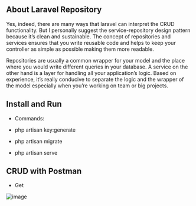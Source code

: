 ## About Laravel Repository

Yes, indeed, there are many ways that laravel can interpret the CRUD functionality. But I personally suggest the service-repository design pattern because it’s clean and sustainable. The concept of repositories and services ensures that you write reusable code and helps to keep your controller as simple as possible making them more readable.

Repositories are usually a common wrapper for your model and the place where you would write different queries in your database. A service on the other hand is a layer for handling all your application’s logic. Based on experience, it’s really conducive to separate the logic and the wrapper of the model especially when you’re working on team or big projects.

## Install and Run
- Commands:
+ php artisan key:generate

+ php artisan migrate

+ php artisan serve

## CRUD with Postman
- Get
 
![image](https://github.com/ThanhTuanTruong/Laravel-Repository/assets/30792959/6e751607-cbc8-4285-86b7-5c225140b598)
